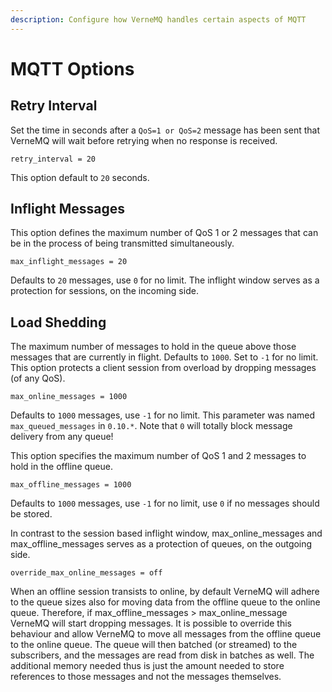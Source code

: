 ```yaml
---
description: Configure how VerneMQ handles certain aspects of MQTT
---
```


# MQTT Options

## Retry Interval

Set the time in seconds after a `QoS=1 or QoS=2` message has been sent that VerneMQ will wait before retrying when no response is received.

```text
retry_interval = 20
```

This option default to `20` seconds.

## Inflight Messages

This option defines the maximum number of QoS 1 or 2 messages that can be in the process of being transmitted simultaneously.

```text
max_inflight_messages = 20
```

Defaults to `20` messages, use `0` for no limit. The inflight window serves as a protection for sessions, on the incoming side.

## Load Shedding

The maximum number of messages to hold in the queue above those messages that are currently in flight. Defaults to `1000`. Set to `-1` for no limit. This option protects a client session from overload by dropping messages \(of any QoS\).

```text
max_online_messages = 1000
```

Defaults to `1000` messages, use `-1` for no limit. This parameter was named `max_queued_messages` in `0.10.*`. Note that `0` will totally block message delivery from any queue!

This option specifies the maximum number of QoS 1 and 2 messages to hold in the offline queue.

```text
max_offline_messages = 1000
```

Defaults to `1000` messages, use `-1` for no limit, use `0` if no messages should be stored.

In contrast to the session based inflight window, max\_online\_messages and max\_offline\_messages serves as a protection of queues, on the outgoing side.

```text
override_max_online_messages = off
```

When an offline session transists to online, by default VerneMQ will adhere to the queue sizes also for moving data from the offline queue to the online queue. Therefore, if max_offline_messages > max_online_message VerneMQ will start dropping messages. It is possible to override this behaviour and allow VerneMQ to move all messages from the offline queue to the online queue. The queue will then batched (or streamed) to the subscribers, and the messages are read from disk in batches as well. The additional memory needed thus is just the amount needed to store references to those messages and not the messages themselves.
